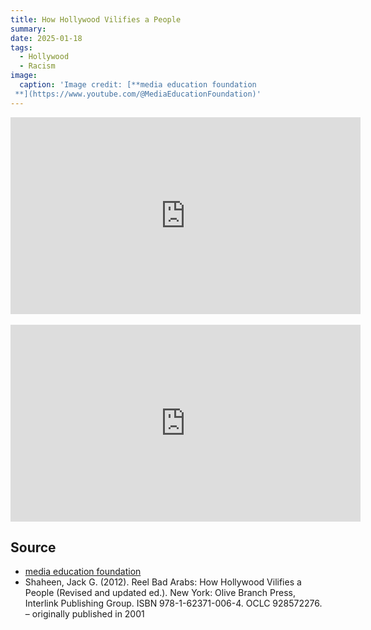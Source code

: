 ```yaml
---
title: How Hollywood Vilifies a People
summary:  
date: 2025-01-18
tags:
  - Hollywood
  - Racism
image:
  caption: 'Image credit: [**media education foundation
 **](https://www.youtube.com/@MediaEducationFoundation)'
---
```




<iframe width="560" height="315" src="https://www.youtube.com/embed/C-xj7FKoKFQ?si=yirQ0sYfhJzS9ruG" title="YouTube video player" frameborder="0" allow="accelerometer; autoplay; clipboard-write; encrypted-media; gyroscope; picture-in-picture; web-share" referrerpolicy="strict-origin-when-cross-origin" allowfullscreen></iframe>


<br>

<br>

<iframe width="560" height="315" src="https://www.youtube.com/embed/CDWUomnidlc?si=ilnuhG4ZCJpjQ82n" title="YouTube video player" frameborder="0" allow="accelerometer; autoplay; clipboard-write; encrypted-media; gyroscope; picture-in-picture; web-share" referrerpolicy="strict-origin-when-cross-origin" allowfullscreen></iframe>



## Source

- [media education foundation](https://www.youtube.com/@MediaEducationFoundation)
- Shaheen, Jack G. (2012). Reel Bad Arabs: How Hollywood Vilifies a People (Revised and updated ed.). New York: Olive Branch Press, Interlink Publishing Group. ISBN 978-1-62371-006-4. OCLC 928572276. – originally published in 2001
